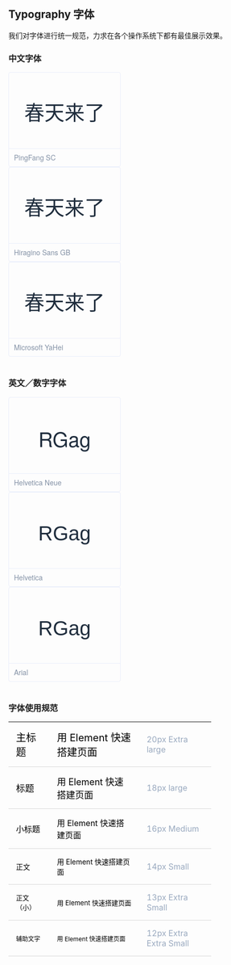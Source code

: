 <style lang="scss">
  .demo-typo-box {
    height: 188px;
    width: 223px;
    position: relative;
    border: 1px solid #eaeefb;
    font-size: 40px;
    color: #1f2d3d;
    text-align: center;
    line-height: 162px;
    padding-bottom: 36px;
    box-sizing: border-box;
    display: inline-block;
    margin-right: 34px;
    border-radius: 4px;

    .name {
      position: absolute;
      bottom: 0;
      width: 100%;
      height: 35px;
      border-top: 1px solid #eaeefb;
      font-size: 14px;
      color: #8492a6;
      line-height: 35px;
      text-align: left;
      text-indent: 10px;
      font-family: 'Helvetica Neue';
    }
  }
  .demo-typo-size {
  	width:80%;
    .h1 {
      font-size: 20px;
    }
    .h2 {
      font-size: 18px;
    }
    .h3 {
      font-size: 16px;
    }
    .text-regular {
      font-size: 14px;
    }
    .text-small {
      font-size: 13px;
    }
    .text-smaller {
      font-size: 12px;
    }
    .color-dark-light {
      color: #99a9bf;
    }
    td{
        padding: 15px;
        max-width: 300px;
        border-bottom: 1px solid #d8d8d8;
        color:#000;
    }
  }
  .typo-PingFang {
    font-family: 'PingFang SC';
  }
  .typo-Hiragino {
    font-family: 'Hiragino Sans GB';
  }
  .typo-Microsoft {
    font-family: 'Microsoft YaHei';
  }
  /* 英文 */
  .typo-Helvetica-Neue {
    font-family: 'Helvetica Neue';
  }
  .typo-Helvetica {
    font-family: 'Helvetica';
  }
  .typo-Arial {
    font-family: 'Arial';
  }
</style>

## Typography 字体

我们对字体进行统一规范，力求在各个操作系统下都有最佳展示效果。

### 中文字体

<div class="demo-typo-box typo-PingFang">
  春天来了
  <div class="name">PingFang SC</div>
</div>
<div class="demo-typo-box typo-Hiragino">
  春天来了
  <div class="name">Hiragino Sans GB</div>
</div>
<div class="demo-typo-box typo-Microsoft">
  春天来了
  <div class="name">Microsoft YaHei</div>
</div>

#
### 英文／数字字体

<div class="demo-typo-box typo-Helvetica-neue">
  RGag
  <div class="name">Helvetica Neue</div>
</div>
<div class="demo-typo-box typo-Helvetica">
  RGag
  <div class="name">Helvetica</div>
</div>
<div class="demo-typo-box typo-Arial">
  RGag
  <div class="name">Arial</div>
</div>

#
### 字体使用规范

<table class="demo-typo-size">
  <tbody>
    <tr>
      <td class="h1">主标题</td>
      <td class="h1">用 Element 快速搭建页面</td>
      <td class="color-dark-light">20px  Extra large</td>
    </tr>
    <tr>
      <td class="h2">标题</td>
      <td class="h2">用 Element 快速搭建页面</td>
      <td class="color-dark-light">18px large</td>
    </tr>
    <tr>
      <td class="h3">小标题</td>
      <td class="h3">用 Element 快速搭建页面</td>
      <td class="color-dark-light">16px Medium</td>
    </tr>
    <tr>
      <td class="text-regular">正文</td>
      <td class="text-regular">用 Element 快速搭建页面</td>
      <td class="color-dark-light">14px Small</td>
    </tr>
    <tr>
      <td class="text-small">正文（小）</td>
      <td class="text-small">用 Element 快速搭建页面</td>
      <td class="color-dark-light">13px Extra Small</td>
    </tr>
    <tr>
      <td class="text-smaller">辅助文字</td>
      <td class="text-smaller">用 Element 快速搭建页面</td>
      <td class="color-dark-light">12px Extra Extra Small</td>
    </tr>
  </tbody>
</table>
